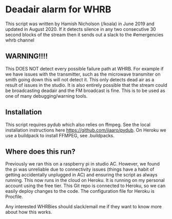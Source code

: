 # Deadair alarm for WHRB
This script was written by Hamish Nicholson (/koala) in June 2019 and updated in August 2020.
If it detects silence in any two consecutive 30 second blocks of the stream
then it sends out a slack to the #emergencies whrb channel


##						WARNING!!!!
This DOES NOT detect every possible failure path at WHRB. For example
if we have issues with the transmitter, such as the microwave transmiter
on smith going down this will not detect it. This only detects dead air as
a result of issues in the studio. It is also entirely possible that the 
stream could be broadcasting deadair and the FM broadcast is fine. 
This is to be used as one of many debugging/warning tools.

## Installation 
This script requires pydub which also relies on ffmpeg.
See the local installation instructions here https://github.com/jiaaro/pydub. On Heroku we use a buildpack to install FFMPEG, see .buildpacks.

## Where does this run?
Previously we ran this on a raspberry pi in studio AC. However, we found the pi was unreliable due to connectivity issues (things have a habit of getting accidentally unplugged in AC) and ensuring the script as always running. This now runs in the cloud on Heroku. It is running on my personal account using the free tier. This Git repo is connected to Heroku, so we can easily deploy changes to the code. The configuration file for Heroku is Procfile. 

Any interested WHRBies should slack/email me if they want to know more about how this works.
  


